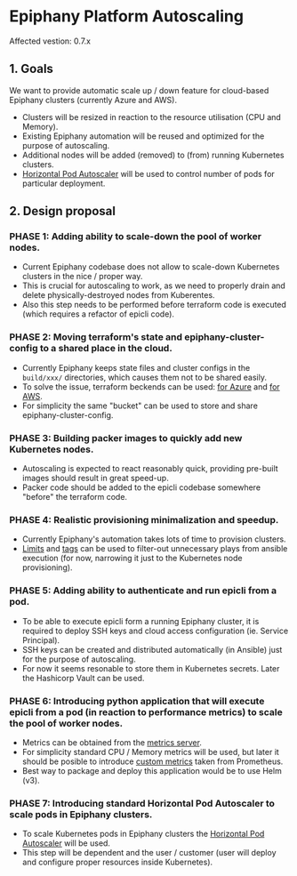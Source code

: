 # Epiphany Platform Autoscaling

Affected vestion: 0.7.x

## 1. Goals

We want to provide automatic scale up / down feature for cloud-based Epiphany clusters (currently Azure and AWS).

- Clusters will be resized in reaction to the resource utilisation (CPU and Memory).
- Existing Epiphany automation will be reused and optimized for the purpose of autoscaling.
- Additional nodes will be added (removed) to (from) running Kubernetes clusters.
- [Horizontal Pod Autoscaler](https://kubernetes.io/docs/tasks/run-application/horizontal-pod-autoscale/) will be used to control number of pods for particular deployment.

## 2. Design proposal

### PHASE 1: Adding ability to scale-down the pool of worker nodes.

- Current Epiphany codebase does not allow to scale-down Kubernetes clusters in the nice / proper way.
- This is crucial for autoscaling to work, as we need to properly drain and delete physically-destroyed nodes from Kuberentes.
- Also this step needs to be performed before terraform code is executed (which requires a refactor of epicli code).

### PHASE 2: Moving terraform's state and epiphany-cluster-config to a shared place in the cloud.

- Currently Epiphany keeps state files and cluster configs in the `build/xxx/` directories, which causes them not to be shared easily.
- To solve the issue, terraform beckends can be used: [for Azure](https://www.terraform.io/docs/backends/types/azurerm.html) and [for AWS](https://www.terraform.io/docs/backends/types/s3.html).
- For simplicity the same "bucket" can be used to store and share epiphany-cluster-config.

### PHASE 3: Building packer images to quickly add new Kubernetes nodes.

- Autoscaling is expected to react reasonably quick, providing pre-built images should result in great speed-up.
- Packer code should be added to the epicli codebase somewhere "before" the terraform code.

### PHASE 4: Realistic provisioning minimalization and speedup.

- Currently Epiphany's automation takes lots of time to provision clusters.
- [Limits](https://docs.ansible.com/ansible/latest/user_guide/intro_patterns.html#patterns-and-ansible-playbook-flags) and [tags](https://docs.ansible.com/ansible/latest/user_guide/playbooks_tags.html) can be used to filter-out unnecessary plays from ansible execution (for now, narrowing it just to the Kubernetes node provisioning).

### PHASE 5: Adding ability to authenticate and run epicli from a pod.

- To be able to execute epicli form a running Epiphany cluster, it is required to deploy SSH keys and cloud access configuration (ie. Service Principal).
- SSH keys can be created and distributed automatically (in Ansible) just for the purpose of autoscaling.
- For now it seems resonable to store them in Kubernetes secrets. Later the Hashicorp Vault can be used.

### PHASE 6: Introducing python application that will execute epicli from a pod (in reaction to performance metrics) to scale the pool of worker nodes.

- Metrics can be obtained from the [metrics server](https://github.com/kubernetes-sigs/metrics-server).
- For simplicity standard CPU / Memory metrics will be used, but later it should be posible to introduce [custom metrics](https://kubernetes.io/docs/tasks/run-application/horizontal-pod-autoscale/#support-for-custom-metrics) taken from Prometheus.
- Best way to package and deploy this application would be to use Helm (v3).

### PHASE 7: Introducing standard Horizontal Pod Autoscaler to scale pods in Epiphany clusters.

- To scale Kubernetes pods in Epiphany clusters the [Horizontal Pod Autoscaler](https://kubernetes.io/docs/tasks/run-application/horizontal-pod-autoscale-walkthrough/) will be used.
- This step will be dependent and the user / customer (user will deploy and configure proper resources inside Kubernetes).

[//]: # ( vim:set ts=2 sw=2 et syn=markdown: )
